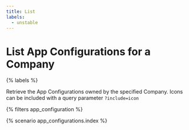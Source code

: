 ```yaml
---
title: List
labels:
  - unstable
---
```


# List App Configurations for a Company

{% labels %}

Retrieve the App Configurations owned by the specified Company. Icons can be included with a query parameter `?include=icon`

{% filters app_configuration %}

{% scenario app_configurations.index %}
